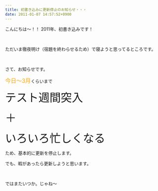 ```yaml
---
title: 初書き込みに更新停止のお知らせ・・・
date: 2011-01-07 14:57:52+0900
---
```

<p>こんにちは～！！ 2011年、初書き込みです！</p>
<p>&nbsp;</p>
<p>ただいま徹夜明け（宿題を終わらせるため）で寝ようと思ってるところです。</p>
<p>&nbsp;</p>
<p>さて、お知らせです。</p>
<p><span style="font-size:18px;"><span style="color:Orange;">今日～3月</span></span>くらいまで</p>
<p><span style="font-size:36px;">テスト週間突入</span></p>
<p><span style="font-size:36px;">＋</span></p>
<p><span style="font-size:36px;">いろいろ忙しくなる</span></p>
<p>ため、基本的に更新を停止します。</p>
<p>でも、暇があったら更新しようと思います。</p>
<p>&nbsp;</p>
<p>ではまたいつか。じゃね～</p>
